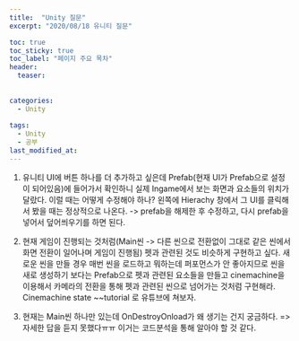 ```yaml
---
title:  "Unity 질문"
excerpt: "2020/08/18 유니티 질문"

toc: true
toc_sticky: true
toc_label: "페이지 주요 목차"
header:
  teaser: 
  
  
categories:
  - Unity
  
tags:
  - Unity
  - 공부
last_modified_at: 
---
```


1. 유니티 UI에 버튼 하나를 더 추가하고 싶은데 Prefab(현재 UI가 Prefab으로 설정이 되어있음)에 들어가서 확인하니 실제 Ingame에서 보는 화면과 요소들의 위치가 달랐다. 이럴 때는 어떻게 수정해야 하나?
  왼쪽에 Hierachy 창에서 그 UI를 클릭해서 봤을 때는 정상적으로 나온다. -> prefab을 해제한 후 수정하고, 다시 prefab을 넣어서 덮어씌우기를 하면 된다.
  
2. 현재 게임이 진행되는 것처럼(Main씬 -> 다른 씬으로 전환없이 그대로 같은 씬에서 화면 전환이 일어나며 게임이 진행됨) 펫과 관련된 것도 비슷하게 구현하고 싶다.
  새로운 씬을 만들 경우 매번 씬을 로드하고 뭐하는데 퍼포먼스가 안 좋아지므로 씬을 새로 생성하기 보다는 Prefab으로 펫과 관련된 요소들을 만들고 cinemachine을 이용해서 카메라의 전환을 통해 펫과 관련된 씬으로 넘어가는 것처럼 구현해라.
  Cinemachine state ~~tutorial 로 유튜브에 쳐보자.
  
3. 현재는 Main씬 하나만 있는데 OnDestroyOnload가 왜 생기는 건지 궁금하다.
  => 자세한 답을 듣지 못했다ㅠㅠ 이거는 코드분석을 통해 알아야 할 것 같다.




